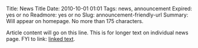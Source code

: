 Title: News Title 
Date: 2010-10-01 01:01 
Tags: news, announcement
Expired: yes or no 
Readmore: yes or no
Slug: announcement-friendly-url 
Summary: Will appear on homepage. No more than 175 characters.

Article content will go on this line. This is for longer text on individual news page. FYI to link: [linked text](http://www.google.com).

<!-- USEFUL CUT AND PASTE STUFF.

<img src="/theme/img/news/201X-XX/XXXX.png" alt="words" class="float_left">

<img src="/theme/img/news/201X-XX/XXXX.png" alt="words" class="float_right">

<a href="#" target="_blank" rel="noopener">

-->

<!-- 

AS OF THE WEBSITE REFRESH, FALL 2017, THERE IS NO PLACE ON THE WEBSITE FOR ANNOUNCEMENTS.



-->